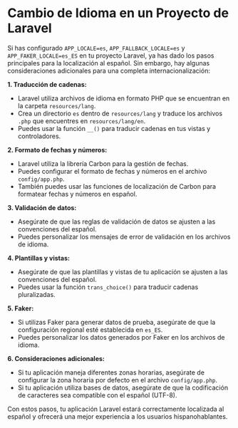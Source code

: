 # Cambio de Idioma en un Proyecto de Laravel

Si has configurado `APP_LOCALE=es`, `APP_FALLBACK_LOCALE=es` y `APP_FAKER_LOCALE=es_ES` en tu proyecto Laravel, ya has dado los pasos principales para la localización al español. Sin embargo, hay algunas consideraciones adicionales para una completa internacionalización:

**1. Traducción de cadenas:**

*   Laravel utiliza archivos de idioma en formato PHP que se encuentran en la carpeta `resources/lang`.
*   Crea un directorio `es` dentro de `resources/lang` y traduce los archivos `.php` que encuentres en `resources/lang/en`.
*   Puedes usar la función `__()` para traducir cadenas en tus vistas y controladores.

**2. Formato de fechas y números:**

*   Laravel utiliza la librería Carbon para la gestión de fechas.
*   Puedes configurar el formato de fechas y números en el archivo `config/app.php`.
*   También puedes usar las funciones de localización de Carbon para formatear fechas y números en español.

**3. Validación de datos:**

*   Asegúrate de que las reglas de validación de datos se ajusten a las convenciones del español.
*   Puedes personalizar los mensajes de error de validación en los archivos de idioma.

**4. Plantillas y vistas:**

*   Asegúrate de que las plantillas y vistas de tu aplicación se ajusten a las convenciones del español.
*   Puedes usar la función `trans_choice()` para traducir cadenas pluralizadas.

**5. Faker:**

*   Si utilizas Faker para generar datos de prueba, asegúrate de que la configuración regional esté establecida en `es_ES`.
*   Puedes personalizar los datos generados por Faker en los archivos de idioma.

**6. Consideraciones adicionales:**

*   Si tu aplicación maneja diferentes zonas horarias, asegúrate de configurar la zona horaria por defecto en el archivo `config/app.php`.
*   Si tu aplicación utiliza bases de datos, asegúrate de que la codificación de caracteres sea compatible con el español (UTF-8).

Con estos pasos, tu aplicación Laravel estará correctamente localizada al español y ofrecerá una mejor experiencia a los usuarios hispanohablantes.